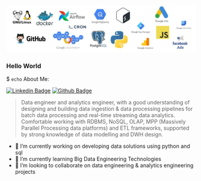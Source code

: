 ![image info](tech-stack.jpeg)

### Hello World

$ `echo` About Me:

[![Linkedin Badge](https://img.shields.io/badge/linkedin-0072b1?style=flat&logo=Linkedin&logoColor=white&link=https://www.linkedin.com/in/ronnie-joshua/)](https://www.linkedin.com/in/ronnie-joshua/) [![Github Badge](https://img.shields.io/badge/-ronniejoshua-grey?style=flat&logo=github&logoColor=white&link=https://github.com/ronniejoshua/)](https://github.com/ronniejoshua/)

> Data engineer and analytics engineer, with a good understanding of designing and building data ingestion & data processing pipelines for batch data processing and real-time streaming data analytics. Comfortable working with RDBMS, NoSQL, OLAP, MPP (Massively Parallel Processing data platforms) and ETL frameworks, supported by strong knowledge of data modelling and DWH design.



- 🔭 I’m currently working on developing data solutions using python and sql
- 🌱 I’m currently learning Big Data Engineering Technologies
- 👯 I’m looking to collaborate on data engineering & analytics engineering projects

